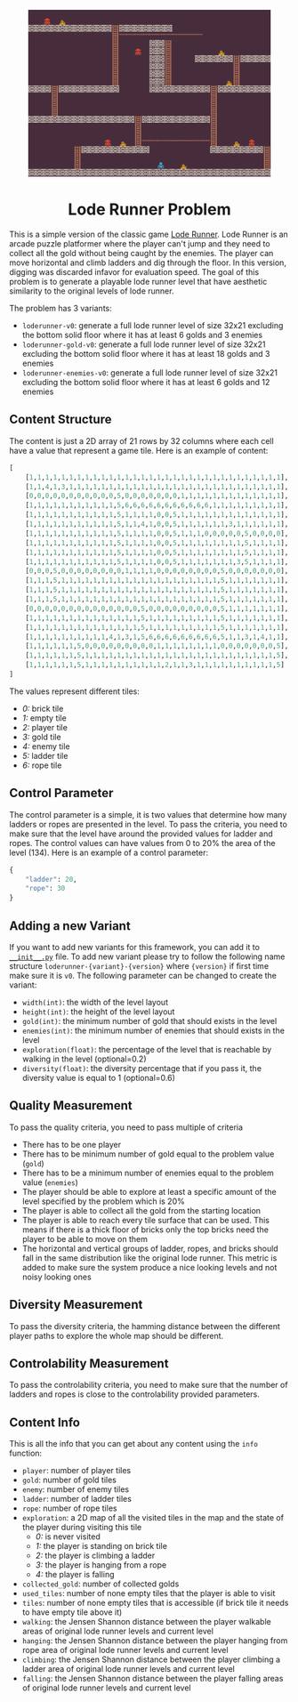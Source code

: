 <p align="center">
	<img height="300px" src="../../../images/loderunner/example.png"/>
</p>
<h1 align="center">
Lode Runner Problem
</h1>

This is a simple version of the classic game [Lode Runner](https://loderunnerwebgame.com/game/). Lode Runner is an arcade puzzle platformer where the player can't jump and they need to collect all the gold without being caught by the enemies. The player can move horizontal and climb ladders and dig through the floor. In this version, digging was discarded infavor for evaluation speed. The goal of this problem is to generate a playable lode runner level that have aesthetic similarity to the original levels of lode runner.

The problem has 3 variants:
- `loderunner-v0`: generate a full lode runner level of size 32x21 excluding the bottom solid floor where it has at least 6 golds and 3 enemies
- `loderunner-gold-v0`: generate a full lode runner level of size 32x21 excluding the bottom solid floor where it has at least 18 golds and 3 enemies
- `loderunner-enemies-v0`: generate a full lode runner level of size 32x21 excluding the bottom solid floor where it has at least 6 golds and 12 enemies

## Content Structure
The content is just a 2D array of 21 rows by 32 columns where each cell have a value that represent a game tile. Here is an example of content:
```python
[
    [1,1,1,1,1,1,1,1,1,1,1,1,1,1,1,1,1,1,1,1,1,1,1,1,1,1,1,1,1,1,1,1],
    [1,1,4,1,3,1,1,1,1,1,1,1,1,1,1,1,1,1,1,1,1,1,1,1,1,1,1,1,1,1,1,1],
    [0,0,0,0,0,0,0,0,0,0,0,5,0,0,0,0,0,0,0,1,1,1,1,1,1,1,1,1,1,1,1,1],
    [1,1,1,1,1,1,1,1,1,1,1,5,6,6,6,6,6,6,6,6,6,6,6,1,1,1,1,1,1,1,1,1],
    [1,1,1,1,1,1,1,1,1,1,1,5,1,1,1,1,0,0,5,1,1,1,1,1,1,1,1,1,1,1,1,1],
    [1,1,1,1,1,1,1,1,1,1,1,5,1,1,4,1,0,0,5,1,1,1,1,1,1,3,1,1,1,1,1,1],
    [1,1,1,1,1,1,1,1,1,1,1,5,1,1,1,1,0,0,5,1,1,1,0,0,0,0,0,5,0,0,0,0],
    [1,1,1,1,1,1,1,1,1,1,1,5,1,1,1,1,0,0,5,1,1,1,1,1,1,1,1,5,1,1,1,1],
    [1,1,1,1,1,1,1,1,1,1,1,5,1,1,1,1,0,0,5,1,1,1,1,1,1,1,1,5,1,1,1,1],
    [1,1,1,1,1,1,1,1,1,1,1,5,1,1,1,1,0,0,5,1,1,1,1,1,1,1,3,5,1,1,1,1],
    [0,0,0,5,0,0,0,0,0,0,0,0,1,1,1,1,0,0,0,0,0,0,0,0,5,0,0,0,0,0,0,0],
    [1,1,1,5,1,1,1,1,1,1,1,1,1,1,1,1,1,1,1,1,1,1,1,1,5,1,1,1,1,1,1,1],
    [1,1,1,5,1,1,1,1,1,1,1,1,1,1,1,1,1,1,1,1,1,1,1,1,5,1,1,1,1,1,1,1],
    [1,1,1,5,1,1,1,1,1,1,1,1,1,1,1,1,1,1,1,1,1,1,1,1,5,1,1,1,1,1,1,1],
    [0,0,0,0,0,0,0,0,0,0,0,0,0,0,5,0,0,0,0,0,0,0,0,0,5,1,1,1,1,1,1,1],
    [1,1,1,1,1,1,1,1,1,1,1,1,1,1,5,1,1,1,1,1,1,1,1,1,5,1,1,1,1,1,1,1],
    [1,1,1,1,1,1,1,1,1,1,1,1,1,1,5,1,1,1,1,1,1,1,1,1,5,1,1,1,1,1,1,1],
    [1,1,1,1,1,1,1,1,1,1,4,1,3,1,5,6,6,6,6,6,6,6,6,6,5,1,1,3,1,4,1,1],
    [1,1,1,1,1,1,5,0,0,0,0,0,0,0,0,0,1,1,1,1,1,1,1,1,0,0,0,0,0,0,0,5],
    [1,1,1,1,1,1,5,1,1,1,1,1,1,1,1,1,1,1,1,1,1,1,1,1,1,1,1,1,1,1,1,5],
    [1,1,1,1,1,1,5,1,1,1,1,1,1,1,1,1,1,2,1,1,3,1,1,1,1,1,1,1,1,1,1,5]
]
```
The values represent different tiles:
- *0:* brick tile
- *1:* empty tile
- *2:* player tile
- *3:* gold tile
- *4:* enemy tile
- *5:* ladder tile
- *6:* rope tile

## Control Parameter
The control parameter is a simple, it is two values that determine how many ladders or ropes are presented in the level. To pass the criteria, you need to make sure that the level have around the provided values for ladder and ropes. The control values can have values from 0 to 20% the area of the level (134). Here is an example of a control parameter:
```python
{
    "ladder": 20,
    "rope": 30
}
```

## Adding a new Variant
If you want to add new variants for this framework, you can add it to [`__init__.py`](https://github.com/amidos2006/pcg_benchmark/blob/main/pcg_benchmark/probs/loderunner/__init__.py) file. To add new variant please try to follow the following name structure `loderunner-{variant}-{version}` where `{version}` if first time make sure it is `v0`. The following parameter can be changed to create the variant:
- `width(int)`: the width of the level layout
- `height(int)`: the height of the level layout
- `gold(int)`: the minimum number of gold that should exists in the level
- `enemies(int)`: the minimum number of enemies that should exists in the level
- `exploration(float)`: the percentage of the level that is reachable by walking in the level (optional=0.2)
- `diversity(float)`: the diversity percentage that if you pass it, the diversity value is equal to 1 (optional=0.6)

## Quality Measurement
To pass the quality criteria, you need to pass multiple of criteria
- There has to be one player
- There has to be minimum number of gold equal to the problem value (`gold`)
- There has to be a minimum number of enemies equal to the problem value (`enemies`)
- The player should be able to explore at least a specific amount of the level specified by the problem which is 20%
- The player is able to collect all the gold from the starting location
- The player is able to reach every tile surface that can be used. This means if there is a thick floor of bricks only the top bricks need the player to be able to move on them
- The horizontal and vertical groups of ladder, ropes, and bricks should fall in the same distribution like the original lode runner. This metric is added to make sure the system produce a nice looking levels and not noisy looking ones

## Diversity Measurement
To pass the diversity criteria, the hamming distance between the different player paths to explore the whole map should be different.

## Controlability Measurement
To pass the controlability criteria, you need to make sure that the number of ladders and ropes is close to the controlability provided parameters.

## Content Info
This is all the info that you can get about any content using the `info` function:
- `player`: number of player tiles
- `gold`: number of gold tiles
- `enemy`: number of enemy tiles
- `ladder`: number of ladder tiles
- `rope`: number of rope tiles
- `exploration`: a 2D map of all the visited tiles in the map and the state of the player during visiting this tile
    - *0:* is never visited
    - *1:* the player is standing on brick tile
    - *2:* the player is climbing a ladder
    - *3:* the player is hanging from a rope
    - *4:* the player is falling
- `collected_gold`: number of collected golds
- `used_tiles`: number of none empty tiles that the player is able to visit
- `tiles`: number of none empty tiles that is accessible (if brick tile it needs to have empty tile above it)
- `walking`: the Jensen Shannon distance between the player walkable areas of original lode runner levels and current level
- `hanging`: the Jensen Shannon distance between the player hanging from rope area of original lode runner levels and current level
- `climbing`: the Jensen Shannon distance between the player climbing a ladder area of original lode runner levels and current level
- `falling`: the Jensen Shannon distance between the player falling areas of original lode runner levels and current level